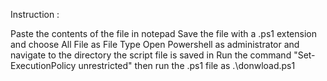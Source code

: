 Instruction :
 
Paste the contents of the file in notepad
Save the file with a .ps1 extension and choose All File as File Type
Open Powershell as administrator and navigate to the directory the script file is saved in 
Run the command "Set-ExecutionPolicy unrestricted"
then run the .ps1 file as .\donwload.ps1 
